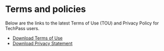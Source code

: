 # Terms and policies
Below are the links to the latest Terms of Use (TOU) and Privacy Policy for TechPass users.

<!--Effective date: These terms and policies apply as of January 21, 2021.

Last updated : April 01, 2022-->

- [Download Terms of Use](assets/pdf-files/terms-of-use.pdf ':target=_blank')
- [Download Privacy Statement](assets/pdf-files/privacy-policy.pdf ':target=_blank')
